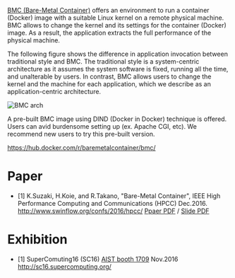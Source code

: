 [BMC (Bare-Metal Container)](http://www.itri.aist.go.jp/cpc/research/bmc/) offers an environment to run a container (Docker) image with a suitable Linux kernel on a remote physical machine.
BMC allows to change the kernel and its settings for the container (Docker) image.
As a result, the application extracts the full performance of the physical machine.

The following figure shows the difference in application invocation between traditional style and BMC.
The traditional style is a system-centric architecture as it assumes the system software is fixed, running all the time, and unalterable by users.
In contrast, BMC allows users to change the kernel and the machine for each application, which we describe as an application-centric architecture.

![BMC arch](http://www.itri.aist.go.jp/cpc/research/bmc/img/bmc.png)

A pre-built BMC image using DIND (Docker in Docker) technique is offered.
Users can avid burdensome setting up (ex. Apache CGI, etc).
We recommend new users to try this pre-built version.

https://hub.docker.com/r/baremetalcontainer/bmc/

# Paper
* [1] K.Suzaki, H.Koie, and R.Takano, "Bare-Metal Container", IEEE High Performance Computing and Communications (HPCC) Dec.2016. http://www.swinflow.org/confs/2016/hpcc/ [Ppaer PDF](https://www.researchgate.net/profile/Kuniyasu_Suzaki/publication/311716297_Bare-Metal_Container_---_Direct_execution_of_a_container_image_on_a_remote_machine_with_an_optimized_kernel_---/links/58579ed508ae77ec370a824a.pdf?origin=publication_detail&ev=pub_int_prw_xdl&msrp=SO2YfYKNZvcGeCUGx4SaB-86NvgO39wgRTrI-XPjzcVhMlrU4DVMuUPdgjvIKkvTaHcru-NEuA1hx78YoXbF8XfP5EUc0_hbZv1wdjPkNuI.YewcWchFqz5N0SCFw41VDGE98RHGohomAv-mYnCSaO4rMGq7KDbW74DHw3KWTj9az4S4RKatGQNuTfRncuyyDw.9tAC6ocUUgqQxKOXvipyty6Y0miNCbYDqoS2tsPJ8mP88-_lwDIE64Xu2epD1YQd0dqnyMDUNR3l_-v19VYvOQ) / [Slide PDF](http://www.slideshare.net/suzaki/baremetal-container-presented-at-hpcc2016)

# Exhibition
* [1] SuperComuting16 (SC16) [AIST booth 1709](http://iebms.heiexpo.com/iebms/oep/oep_p2_details.aspx?sessionid=fbkfe0fe8ff6ej4ff8ein&like=A&OrderNbr=8255) Nov.2016 http://sc16.supercomputing.org/
